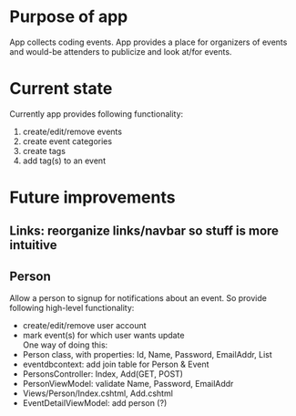 # Purpose of app
App collects coding events. App provides a place for organizers of events and would-be attenders to publicize and look at/for events.
# Current state
Currently app provides following functionality:
1. create/edit/remove events
2. create event categories
3. create tags
4. add tag(s) to an event
# Future improvements
## Links: reorganize links/navbar so stuff is more intuitive
## Person
Allow a person to signup for notifications about an event. So provide following high-level functionality:
- create/edit/remove user account
- mark event(s) for which user wants update\
One way of doing this:
- Person class, with properties: Id, Name, Password, EmailAddr, List<Event>
- eventdbcontext: add join table for Person & Event
- PersonsController: Index, Add(GET, POST)
- PersonViewModel: validate Name, Password, EmailAddr
- Views/Person/Index.cshtml, Add.cshtml
- EventDetailViewModel: add person (?)
